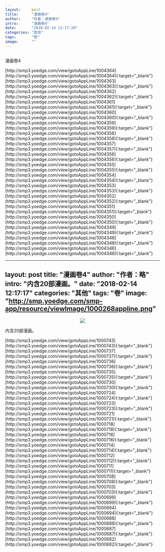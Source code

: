 ```yaml
---
layout:     post
title:      "漫画卷4"
author:     "作者：漫画卷4"
intro:      "漫画卷4"
date:       "2018-02-14 12:17:20"
categories: "其他"
tags:       "卷"
image:      ""
---
```

<div style="text-align: center">
<p><img src=""/></p>
</div>
<p class="post-meta">
<span>漫画卷4</span>
</p>
[http://smp3.yoedge.com/view/gotoAppLine/1004364](http://smp3.yoedge.com/view/gotoAppLine/1004364){:target="_blank"}
[http://smp3.yoedge.com/view/gotoAppLine/1004363](http://smp3.yoedge.com/view/gotoAppLine/1004363){:target="_blank"}
[http://smp3.yoedge.com/view/gotoAppLine/1004362](http://smp3.yoedge.com/view/gotoAppLine/1004362){:target="_blank"}
[http://smp3.yoedge.com/view/gotoAppLine/1004361](http://smp3.yoedge.com/view/gotoAppLine/1004361){:target="_blank"}
[http://smp3.yoedge.com/view/gotoAppLine/1004360](http://smp3.yoedge.com/view/gotoAppLine/1004360){:target="_blank"}
[http://smp3.yoedge.com/view/gotoAppLine/1004359](http://smp3.yoedge.com/view/gotoAppLine/1004359){:target="_blank"}
[http://smp3.yoedge.com/view/gotoAppLine/1004358](http://smp3.yoedge.com/view/gotoAppLine/1004358){:target="_blank"}
[http://smp3.yoedge.com/view/gotoAppLine/1004357](http://smp3.yoedge.com/view/gotoAppLine/1004357){:target="_blank"}
[http://smp3.yoedge.com/view/gotoAppLine/1004356](http://smp3.yoedge.com/view/gotoAppLine/1004356){:target="_blank"}
[http://smp3.yoedge.com/view/gotoAppLine/1004355](http://smp3.yoedge.com/view/gotoAppLine/1004355){:target="_blank"}
[http://smp3.yoedge.com/view/gotoAppLine/1004354](http://smp3.yoedge.com/view/gotoAppLine/1004354){:target="_blank"}
[http://smp3.yoedge.com/view/gotoAppLine/1004353](http://smp3.yoedge.com/view/gotoAppLine/1004353){:target="_blank"}
[http://smp3.yoedge.com/view/gotoAppLine/1004352](http://smp3.yoedge.com/view/gotoAppLine/1004352){:target="_blank"}
[http://smp3.yoedge.com/view/gotoAppLine/1004351](http://smp3.yoedge.com/view/gotoAppLine/1004351){:target="_blank"}
[http://smp3.yoedge.com/view/gotoAppLine/1004350](http://smp3.yoedge.com/view/gotoAppLine/1004350){:target="_blank"}
[http://smp3.yoedge.com/view/gotoAppLine/1004349](http://smp3.yoedge.com/view/gotoAppLine/1004349){:target="_blank"}
[http://smp3.yoedge.com/view/gotoAppLine/1004348](http://smp3.yoedge.com/view/gotoAppLine/1004348){:target="_blank"}
[http://smp3.yoedge.com/view/gotoAppLine/1004346](http://smp3.yoedge.com/view/gotoAppLine/1004346){:target="_blank"}


---
layout:     post
title:      "漫画卷4"
author:     "作者：略"
intro:      "内含20部漫画。"
date:       "2018-02-14 12:17:17"
categories: "其他"
tags:       "卷"
image:      "http://smp.yoedge.com/smp-app/resource/viewImage/1000268appline.png"
---
<div style="text-align: center">
<p><img src="http://smp.yoedge.com/smp-app/resource/viewImage/1000268appline.png"/></p>
</div>
<p class="post-meta">
<span>内含20部漫画。</span>
</p>
[http://smp3.yoedge.com/view/gotoAppLine/1000743](http://smp3.yoedge.com/view/gotoAppLine/1000743){:target="_blank"}
[http://smp3.yoedge.com/view/gotoAppLine/1000737](http://smp3.yoedge.com/view/gotoAppLine/1000737){:target="_blank"}
[http://smp3.yoedge.com/view/gotoAppLine/1000736](http://smp3.yoedge.com/view/gotoAppLine/1000736){:target="_blank"}
[http://smp3.yoedge.com/view/gotoAppLine/1000735](http://smp3.yoedge.com/view/gotoAppLine/1000735){:target="_blank"}
[http://smp3.yoedge.com/view/gotoAppLine/1000730](http://smp3.yoedge.com/view/gotoAppLine/1000730){:target="_blank"}
[http://smp3.yoedge.com/view/gotoAppLine/1000724](http://smp3.yoedge.com/view/gotoAppLine/1000724){:target="_blank"}
[http://smp3.yoedge.com/view/gotoAppLine/1000723](http://smp3.yoedge.com/view/gotoAppLine/1000723){:target="_blank"}
[http://smp3.yoedge.com/view/gotoAppLine/1000721](http://smp3.yoedge.com/view/gotoAppLine/1000721){:target="_blank"}
[http://smp3.yoedge.com/view/gotoAppLine/1000718](http://smp3.yoedge.com/view/gotoAppLine/1000718){:target="_blank"}
[http://smp3.yoedge.com/view/gotoAppLine/1000716](http://smp3.yoedge.com/view/gotoAppLine/1000716){:target="_blank"}
[http://smp3.yoedge.com/view/gotoAppLine/1000714](http://smp3.yoedge.com/view/gotoAppLine/1000714){:target="_blank"}
[http://smp3.yoedge.com/view/gotoAppLine/1000712](http://smp3.yoedge.com/view/gotoAppLine/1000712){:target="_blank"}
[http://smp3.yoedge.com/view/gotoAppLine/1000711](http://smp3.yoedge.com/view/gotoAppLine/1000711){:target="_blank"}
[http://smp3.yoedge.com/view/gotoAppLine/1000708](http://smp3.yoedge.com/view/gotoAppLine/1000708){:target="_blank"}
[http://smp3.yoedge.com/view/gotoAppLine/1000703](http://smp3.yoedge.com/view/gotoAppLine/1000703){:target="_blank"}
[http://smp3.yoedge.com/view/gotoAppLine/1000699](http://smp3.yoedge.com/view/gotoAppLine/1000699){:target="_blank"}
[http://smp3.yoedge.com/view/gotoAppLine/1000694](http://smp3.yoedge.com/view/gotoAppLine/1000694){:target="_blank"}
[http://smp3.yoedge.com/view/gotoAppLine/1000688](http://smp3.yoedge.com/view/gotoAppLine/1000688){:target="_blank"}
[http://smp3.yoedge.com/view/gotoAppLine/1000687](http://smp3.yoedge.com/view/gotoAppLine/1000687){:target="_blank"}
[http://smp3.yoedge.com/view/gotoAppLine/1000682](http://smp3.yoedge.com/view/gotoAppLine/1000682){:target="_blank"}


